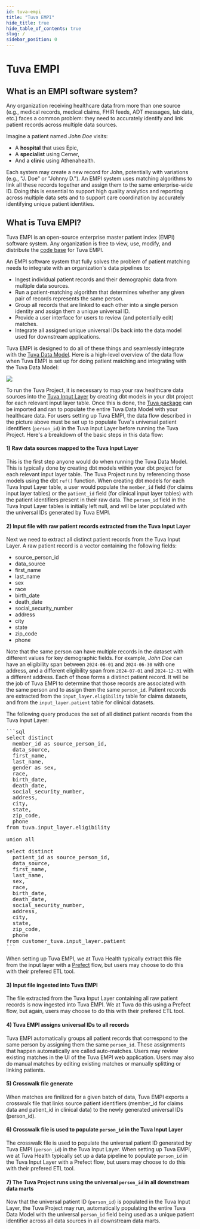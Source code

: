 ```yaml
---
id: tuva-empi
title: "Tuva EMPI"
hide_title: true
hide_table_of_contents: true
slug: /
sidebar_position: 0
---
```


# Tuva EMPI

## What is an EMPI software system?

Any organization receiving healthcare data from more than one source (e.g., medical records,
medical claims, FHIR feeds, ADT messages, lab data, etc.) faces a common problem:
they need to accurately identify and link patient records across multiple data sources.

Imagine a patient named _John Doe_ visits:

- A **hospital** that uses Epic,
- A **specialist** using Cerner,
- And a **clinic** using Athenahealth.

Each system may create a new record for John, potentially with variations
(e.g., "J. Doe" or "Johnny D."). An EMPI system uses matching algorithms
to link all these records
together and assign them to the same enterprise-wide ID.
Doing this is essential to support high quality analytics and reporting
across multiple data sets and to support care coordination by
accurately identifying unique patient identities.

## What is Tuva EMPI?

Tuva EMPI is an open-source enterprise master patient index (EMPI) software system.
Any organization is free to view, use, modify, and distribute the
[code base](https://github.com/tuva-health/tuva_empi) for Tuva EMPI.

An EMPI software system that fully solves the problem of patient matching
needs to integrate with an organization's data pipelines to:

- Ingest individual patient records and their demographic data from multiple data sources.
- Run a patient-matching algorithm that determines whether any given pair of records
  represents the same person.
- Group all records that are linked to each other into a single person identity and
  assign them a unique universal ID.
- Provide a user interface for users to review (and potentially edit) matches.
- Integrate all assigned unique universal IDs back into the data model used
  for downstream applications.

Tuva EMPI is designed to do all of these things and seamlessly integrate with
the [Tuva Data Model](https://thetuvaproject.com/core-data-model/overview).
Here is a high-level overview of the data flow when Tuva EMPI
is set up for doing patient matching and integrating with the Tuva Data Model:

![](/img/tuva_empi_data_flow.png)

To run the Tuva Project, it is necessary to map your raw healthcare
data sources into
the [Tuva Input Layer](https://thetuvaproject.com/connectors/input-layer)
by creating dbt models in your dbt project for each relevant input layer table.
Once this is done, the [Tuva package](https://github.com/tuva-health/tuva)
can be imported and ran to populate
the entire Tuva Data Model with your healthcare data.
For users setting up Tuva EMPI, the data flow described in the picture above
must be set up to populate Tuva's universal patient identifiers
(`person_id`) in the Tuva Input Layer before running the Tuva Project.
Here's a breakdown of the basic steps in this data flow:

#### 1) Raw data sources mapped to the Tuva Input Layer

This is the first step anyone would do when running the Tuva Data Model.
This is typically done by creating dbt models within your dbt project
for each relevant input layer table. The Tuva Project runs by referencing those
models using the dbt `ref()` function. When creating dbt models for each
Tuva Input Layer table, a user would populate the `member_id` field
(for claims input layer tables)
or the `patient_id` field (for clinical input layer tables)
with the patient identifiers present in their
raw data.
The `person_id` field in the Tuva Input Layer tables is initially left null,
and will be later populated with the universal IDs generated by Tuva EMPI.

#### 2) Input file with raw patient records extracted from the Tuva Input Layer

Next we need to extract all distinct patient records from the Tuva Input Layer.
A raw patient record is a vector containing the following fields:

- source_person_id
- data_source
- first_name
- last_name
- sex
- race
- birth_date
- death_date
- social_security_number
- address
- city
- state
- zip_code
- phone

Note that the same person can have multiple records in the dataset with
different values for key demographic fields. For example, _John Doe_ can
have an eligibility span between `2024-06-01` and `2024-06-30` with one address,
and a different eligibility span from `2024-07-01` and `2024-12-31` with a
different address. Each of those forms a distinct patient record. It will
be the job of Tuva EMPI to determine that those records are associated
with the same person and to assign them the same `person_id`.
Patient records are extracted from the `input_layer.eligibility` table for
claims datasets, and from the `input_layer.patient` table for clinical
datasets.

The following query produces the set of all distinct patient records
from the Tuva Input Layer:

<pre>
```sql
select distinct  
  member_id as source_person_id, 
  data_source, 
  first_name, 
  last_name, 
  gender as sex, 
  race, 
  birth_date, 
  death_date, 
  social_security_number, 
  address, 
  city, 
  state, 
  zip_code, 
  phone 
from tuva.input_layer.eligibility  

union all  

select distinct  
  patient_id as source_person_id, 
  data_source, 
  first_name, 
  last_name, 
  sex, 
  race, 
  birth_date, 
  death_date, 
  social_security_number, 
  address, 
  city, 
  state, 
  zip_code, 
  phone 
from customer_tuva.input_layer.patient
```
</pre>

When setting up Tuva EMPI, we at Tuva Health typically extract this file from the input layer
with a [Prefect](https://www.prefect.io/)
flow, but users may choose to do this with their prefered ETL tool.

#### 3) Input file ingested into Tuva EMPI

The file extracted from the Tuva Input Layer containing all
raw patient records is now ingested into Tuva EMPI.
We at Tuva do this using a Prefect flow, but again, users
may choose to do this with their prefered ETL tool.

#### 4) Tuva EMPI assigns universal IDs to all records

Tuva EMPI automatically groups all patient records that correspond
to the same person by assigning them the same `person_id`.
These assignments that happen automatically are called auto-matches.
Users may review existing matches in the UI of the Tuva EMPI web application.
Users may also do manual matches by editing existing matches or manually splitting
or linking patients.

#### 5) Crosswalk file generate

When matches are finilized for a given batch of data, Tuva EMPI exports
a crosswalk file that links source patient identifiers (member_id for claims data
and patient_id in clinical data) to the
newly generated universal IDs (person_id).

#### 6) Crosswalk file is used to populate `person_id` in the Tuva Input Layer

The crosswalk file is used to populate the universal patient ID generated by
Tuva EMPI (`person_id`) in the Tuva Input Layer.
When setting up Tuva EMPI, we at Tuva Health typically set up a data
pipeline to populate `person_id` in
the Tuva Input Layer with a Prefect flow, but users may choose to
do this with their prefered ETL tool.

#### 7) The Tuva Project runs using the universal `person_id` in all downstream data marts

Now that the universal patient ID (`person_id`) is populated in the Tuva Input Layer,
the Tuva Project may run, automatically populating the entire Tuva Data Model with
the universal `person_id` field being used as a unique patient identifier across
all data sources in all downstream data marts.

